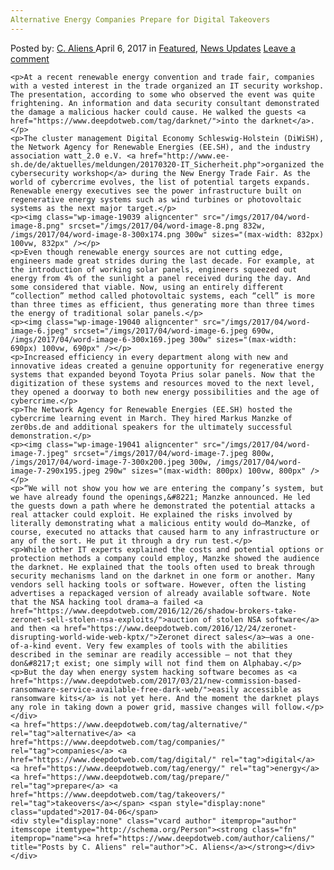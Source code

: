 ```yaml
---
Alternative Energy Companies Prepare for Digital Takeovers
---
```

<article class="post-listing post-19032 post type-post status-publish format-standard has-post-thumbnail hentry  tag-alternative tag-companies tag-digital tag-energy tag-prepare tag-takeovers">
    <div class="post-inner">
        <span>Posted by: <a href="https://www.deepdotweb.com/author/caliens/" title="">C. Aliens </a></span>
    <span>April 6, 2017</span>
    <span>in <a href="https://www.deepdotweb.com/category/deepdot-news/" rel="category tag">Featured</a>, <a href="https://www.deepdotweb.com/category/news-updates/" rel="category tag">News Updates</a></span>
    <span><a href="https://www.deepdotweb.com/2017/04/06/alternative-energy-companies-prepare-digital-takeovers/#respond">Leave a comment</a></span>
    </p>
    <div class="clear"></div>
    
    <p>At a recent renewable energy convention and trade fair, companies with a vested interest in the trade organized an IT security workshop. The presentation, according to some who observed the event was quite frightening. An information and data security consultant demonstrated the damage a malicious hacker could cause. He walked the guests <a href="https://www.deepdotweb.com/tag/darknet/">into the darknet</a>.</p>
    <p>The cluster management Digital Economy Schleswig-Holstein (DiWiSH), the Network Agency for Renewable Energies (EE.SH), and the industry association watt_2.0 e.V. <a href="http://www.ee-sh.de/de/aktuelles/meldungen/20170320-IT_Sicherheit.php">organized the cybersecurity workshop</a> during the New Energy Trade Fair. As the world of cybercrime evolves, the list of potential targets expands. Renewable energy executives see the power infrastructure built on regenerative energy systems such as wind turbines or photovoltaic systems as the next major target.</p>
    <p><img class="wp-image-19039 aligncenter" src="/imgs/2017/04/word-image-8.png" srcset="/imgs/2017/04/word-image-8.png 832w, /imgs/2017/04/word-image-8-300x174.png 300w" sizes="(max-width: 832px) 100vw, 832px" /></p>
    <p>Even though renewable energy sources are not cutting edge, engineers made great strides during the last decade. For example, at the introduction of working solar panels, engineers squeezed out energy from 4% of the sunlight a panel received during the day. And some considered that viable. Now, using an entirely different “collection” method called photovoltaic systems, each “cell” is more than three times as efficient, thus generating more than three times the energy of traditional solar panels.</p>
    <p><img class="wp-image-19040 aligncenter" src="/imgs/2017/04/word-image-6.jpeg" srcset="/imgs/2017/04/word-image-6.jpeg 690w, /imgs/2017/04/word-image-6-300x169.jpeg 300w" sizes="(max-width: 690px) 100vw, 690px" /></p>
    <p>Increased efficiency in every department along with new and innovative ideas created a genuine opportunity for regenerative energy systems that expanded beyond Toyota Prius solar panels. Now that the digitization of these systems and resources moved to the next level, they opened a doorway to both new energy possibilities and the age of cybercrime.</p>
    <p>The Network Agency for Renewable Energies (EE.SH) hosted the cybercrime learning event in March. They hired Markus Manzke of zer0bs.de and additional speakers for the ultimately successful demonstration.</p>
    <p><img class="wp-image-19041 aligncenter" src="/imgs/2017/04/word-image-7.jpeg" srcset="/imgs/2017/04/word-image-7.jpeg 800w, /imgs/2017/04/word-image-7-300x200.jpeg 300w, /imgs/2017/04/word-image-7-290x195.jpeg 290w" sizes="(max-width: 800px) 100vw, 800px" /></p>
    <p>“We will not show you how we are entering the company’s system, but we have already found the openings,&#8221; Manzke announced. He led the guests down a path where he demonstrated the potential attacks a real attacker could exploit. He explained the risks involved by literally demonstrating what a malicious entity would do—Manzke, of course, executed no attacks that caused harm to any infrastructure or any of the sort. He put it through a dry run test.</p>
    <p>While other IT experts explained the costs and potential options or protection methods a company could employ, Manzke showed the audience the darknet. He explained that the tools often used to break through security mechanisms land on the darknet in one form or another. Many vendors sell hacking tools or software. However, often the listing advertises a repackaged version of already available software. Note that the NSA hacking tool drama—a failed <a href="https://www.deepdotweb.com/2016/12/26/shadow-brokers-take-zeronet-sell-stolen-nsa-exploits/">auction of stolen NSA software</a> and then <a href="https://www.deepdotweb.com/2016/12/24/zeronet-disrupting-world-wide-web-kptx/">Zeronet direct sales</a>—was a one-of-a-kind event. Very few examples of tools with the abilities described in the seminar are readily accessible – not that they don&#8217;t exist; one simply will not find them on Alphabay.</p>
    <p>But the day when energy system hacking software becomes as <a href="https://www.deepdotweb.com/2017/03/21/new-commission-based-ransomware-service-available-free-dark-web/">easily accessible as ransomware kits</a> is not yet here. And the moment the darknet plays any role in taking down a power grid, massive changes will follow.</p>
    </div>
    <a href="https://www.deepdotweb.com/tag/alternative/" rel="tag">alternative</a> <a href="https://www.deepdotweb.com/tag/companies/" rel="tag">companies</a> <a href="https://www.deepdotweb.com/tag/digital/" rel="tag">digital</a> <a href="https://www.deepdotweb.com/tag/energy/" rel="tag">energy</a> <a href="https://www.deepdotweb.com/tag/prepare/" rel="tag">prepare</a> <a href="https://www.deepdotweb.com/tag/takeovers/" rel="tag">takeovers</a></span> <span style="display:none" class="updated">2017-04-06</span>
    <div style="display:none" class="vcard author" itemprop="author" itemscope itemtype="http://schema.org/Person"><strong class="fn" itemprop="name"><a href="https://www.deepdotweb.com/author/caliens/" title="Posts by C. Aliens" rel="author">C. Aliens</a></strong></div>
    </div>
</article>

